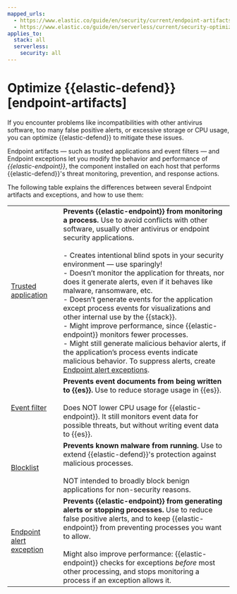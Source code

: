 ```yaml
---
mapped_urls:
  - https://www.elastic.co/guide/en/security/current/endpoint-artifacts.html
  - https://www.elastic.co/guide/en/serverless/current/security-optimize-edr.html
applies_to:
  stack: all
  serverless:
    security: all
---
```


# Optimize {{elastic-defend}} [endpoint-artifacts]

If you encounter problems like incompatibilities with other antivirus software, too many false positive alerts, or excessive storage or CPU usage, you can optimize {{elastic-defend}} to mitigate these issues.

Endpoint artifacts — such as trusted applications and event filters — and Endpoint exceptions let you modify the behavior and performance of *{{elastic-endpoint}}*, the component installed on each host that performs {{elastic-defend}}'s threat monitoring, prevention, and response actions.

The following table explains the differences between several Endpoint artifacts and exceptions, and how to use them:

|     |     |
| --- | --- |
| [Trusted application](trusted-applications.md) | **Prevents {{elastic-endpoint}} from monitoring a process.** Use to avoid conflicts with other software, usually other antivirus or endpoint security applications.<br><br> - Creates intentional blind spots in your security environment — use sparingly!<br>- Doesn’t monitor the application for threats, nor does it generate alerts, even if it behaves like malware, ransomware, etc.<br>- Doesn’t generate events for the application except process events for visualizations and other internal use by the {{stack}}.<br>- Might improve performance, since {{elastic-endpoint}} monitors fewer processes.<br>- Might still generate malicious behavior alerts, if the application’s process events indicate malicious behavior. To suppress alerts, create [Endpoint alert exceptions](../detect-and-alert/add-manage-exceptions.md#endpoint-rule-exceptions).<br> |
| [Event filter](event-filters.md) | **Prevents event documents from being written to {{es}}.** Use to reduce storage usage in {{es}}.<br><br>Does NOT lower CPU usage for {{elastic-endpoint}}. It still monitors event data for possible threats, but without writing event data to {{es}}.<br> |
| [Blocklist](blocklist.md) | **Prevents known malware from running.** Use to extend {{elastic-defend}}'s protection against malicious processes.<br><br>NOT intended to broadly block benign applications for non-security reasons.<br> |
| [Endpoint alert exception](../detect-and-alert/add-manage-exceptions.md#endpoint-rule-exceptions) | **Prevents {{elastic-endpoint}} from generating alerts or stopping processes.** Use to reduce false positive alerts, and to keep {{elastic-endpoint}} from preventing processes you want to allow.<br><br>Might also improve performance: {{elastic-endpoint}} checks for exceptions *before* most other processing, and stops monitoring a process if an exception allows it.<br> |
